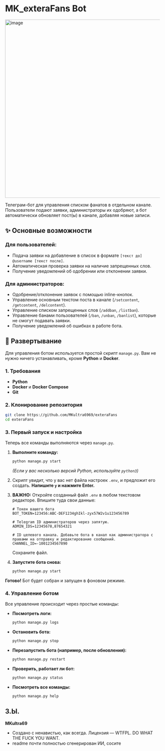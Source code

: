 # MK_exteraFans Bot
<img width="1105" height="581" alt="image" src="https://github.com/user-attachments/assets/9577f56d-0e38-4817-a83d-34240b573fa0" />

Телеграм-бот для управления списком фанатов в отдельном канале. Пользователи подают заявки, администраторы их одобряют, а бот автоматически обновляет пост(ы) в канале, добавляя новые записи.

## ✨ Основные возможности

### Для пользователей:
- Подача заявки на добавление в список в формате `[текст до] @username [текст после]`.
- Автоматическая проверка заявки на наличие запрещенных слов.
- Получение уведомлений об одобрении или отклонении заявки.

### Для администраторов:
- Одобрение/отклонение заявок с помощью inline-кнопок.
- Управление основным текстом поста в канале (`/setcontent`, `/getcontent`, `/delcontent`).
- Управление списком запрещенных слов (`/addban`, `/listban`).
- Управление банами пользователей (`/ban`, `/unban`, `/banlist`), которые не смогут подавать заявки.
- Получение уведомлений об ошибках в работе бота.

## 🚀 Развертывание

Для управления ботом используется простой скрипт `manage.py`. Вам не нужно ничего устанавливать, кроме **Python** и **Docker**.

### 1. Требования
- **Python**
- **Docker** и **Docker Compose**
- **Git**

### 2. Клонирование репозитория

```bash
git clone https://github.com/MKultra6969/exteraFans
cd exteraFans
```

### 3. Первый запуск и настройка

Теперь все команды выполняются через `manage.py`.

1.  **Выполните команду:**
    ```bash
    python manage.py start
    ```
    *(Если у вас несколько версий Python, используйте `python3`)*

2.  Скрипт увидит, что у вас нет файла настроек `.env`, и предложит его создать. **Напишите `y` и нажмите Enter.**

3.  **ВАЖНО:** Откройте созданный файл `.env` в любом текстовом редакторе. Впишите туда свои данные:
    ```env
    # Токен вашего бота
    BOT_TOKEN=123456:ABC-DEF1234ghIkl-zyx57W2v1u123456789

    # Telegram ID администраторов через запятую.
    ADMIN_IDS=12345678,87654321

    # ID целевого канала. Добавьте бота в канал как администратора с правами на отправку и редактирование сообщений.
    CHANNEL_ID=-1001234567890
    ```
    Сохраните файл.

4.  **Запустите бота снова:**
    ```bash
    python manage.py start
    ```

**Готово!** Бот будет собран и запущен в фоновом режиме.

### 4. Управление ботом

Все управление происходит через простые команды:

- **Посмотреть логи:**
  ```bash
  python manage.py logs
  ```

- **Остановить бота:**
  ```bash
  python manage.py stop
  ```

- **Перезапустить бота (например, после обновления):**
  ```bash
  python manage.py restart
  ```

- **Проверить, работает ли бот:**
  ```bash
  python manage.py status
  ```

- **Посмотреть все команды:**
  ```bash
  python manage.py help
  ```

## З.Ы.

**MKultra69**
- Создано с ненавистью, как всегда. Лицензия — WTFPL. DO WHAT THE FUCK YOU WANT.
- readme почти полностью сгенерирован ИИ, сосите
